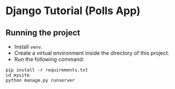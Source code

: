 # Django Tutorial (Polls App)

## Running the project
* Install ```venv```.
* Create a virtual environment inside the directory of this project.
* Run the following command:
```shell
pip install -r requirements.txt
cd mysite
python manage.py runserver
```

